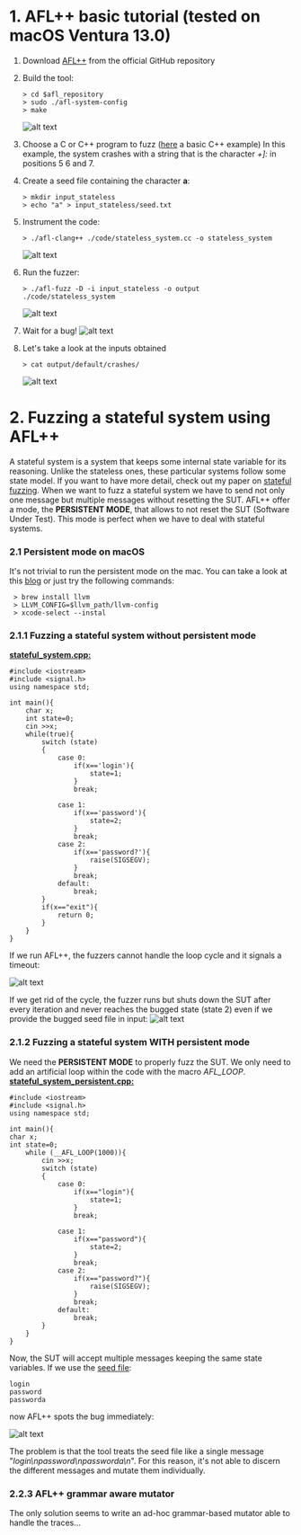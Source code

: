 # 1. AFL++ basic tutorial (tested on macOS Ventura 13.0)

1. Download [AFL++](https://github.com/AFLplusplus/AFLplusplus) from the official GitHub repository
2. Build the tool:
     ```
   > cd $afl_repository
   > sudo ./afl-system-config
   > make
   ```
   ![alt text](./images/1.png)
3. Choose a C or C++ program to fuzz ([here](./code/stateless_system.cc) a basic C++ example)
In this example, the system crashes with a string that is the character *+]:* in positions 5 6 and 7.
4. Create a seed file containing the character **a**:
    ```
    > mkdir input_stateless
    > echo "a" > input_stateless/seed.txt
    ```
5. Instrument the code:
    ```
    > ./afl-clang++ ./code/stateless_system.cc -o stateless_system
    ``` 
    ![alt text](./images/5.png)
6. Run the fuzzer:
    ``` 
    > ./afl-fuzz -D -i input_stateless -o output ./code/stateless_system
    ``` 
    ![alt text](./images/6.png)

7. Wait for a bug!
    ![alt text](./images/7.png)

8. Let's take a look at the inputs obtained
    ```
    > cat output/default/crashes/
    ```
    ![alt text](./images/8.png)

# 2. Fuzzing a stateful system using AFL++

A stateful system is a system that keeps some internal state variable for its reasoning. Unlike the stateless ones, these particular systems follow some state model. If you want to have more detail, check out my paper on [stateful fuzzing](https://www.cristiandaniele.com/files/Papers/Fuzzers%20for%20stateful%20systems%20Survey%20and%20Research%20Directions.pdf).
When we want to fuzz a stateful system we have to send not only one message but multiple messages without resetting the SUT.
AFL++ offer a mode, the **PERSISTENT MODE**, that allows to not reset the SUT (Software Under Test). 
This mode is perfect when we have to deal with stateful systems.

### 2.1 Persistent mode on macOS

It's not trivial to run the persistent mode on the mac. You can take a look at this [blog](https://reverse.put.as/2017/07/10/compiling-afl-osx-llvm-mode/) or just try the following commands:

```
 > brew install llvm
 > LLVM_CONFIG=$llvm_path/llvm-config       
 > xcode-select --instal
``` 

### 2.1.1 Fuzzing a stateful system without persistent mode

**[stateful_system.cpp:](./code/stateful_system.cpp)**

    #include <iostream>
    #include <signal.h>
    using namespace std;

    int main(){
        char x;
        int state=0;
        cin >>x;
        while(true){
            switch (state)
            {
                case 0:
                    if(x=='login'){
                        state=1;
                    }
                    break;

                case 1:
                    if(x=='password'){
                        state=2;
                    }
                    break;
                case 2:
                    if(x=='password?'){
                        raise(SIGSEGV);
                    }
                    break;
                default:
                    break;
            }
            if(x=="exit"){
                return 0;
            }
        }
    }

If we run AFL++, the fuzzers cannot handle the loop cycle and it signals a timeout:

![alt text](./images/9.png)

If we get rid of the cycle, the fuzzer runs but shuts down the SUT after every iteration and never reaches the bugged state (state 2) even if we provide the bugged seed file in input:
![alt text](./images/10.png)

### 2.1.2 Fuzzing a stateful system WITH persistent mode

We need the **PERSISTENT MODE** to properly fuzz the SUT. 
We only need to add an artificial loop within the code with the macro *AFL_LOOP*.
**[stateful_system_persistent.cpp:](./code/stateful_system_persistent.cpp)**
    
    #include <iostream>
    #include <signal.h>
    using namespace std;

    int main(){
    char x;
    int state=0;
        while (__AFL_LOOP(1000)){
            cin >>x;
            switch (state)
            {
                case 0:
                    if(x=="login"){
                        state=1;
                    }
                    break;

                case 1:
                    if(x=="password"){
                        state=2;
                    }
                    break;
                case 2:
                    if(x=="password?"){
                        raise(SIGSEGV);
                    }
                    break;
                default:
                    break;
            }
        }
    }

Now, the SUT will accept multiple messages keeping the same state variables. If we use the [seed file](code/input_stateful/seeds.txt):

    login
    password
    passworda

now AFL++ spots the bug immediately:

![alt text](./images/11.png)

The problem is that the tool treats the seed file like a single message "*login\npassword\npassworda\n*". For this reason, it's not able to discern the different messages and mutate them individually. 

### 2.2.3 AFL++ grammar aware mutator

The only solution seems to write an ad-hoc grammar-based mutator able to handle the traces...
